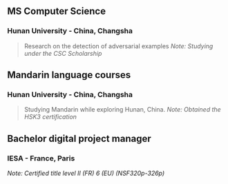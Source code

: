 ## MS Computer Science
### Hunan University - China, Changsha
> Research on the detection of adversarial examples
*Note: Studying under the CSC Scholarship*

## Mandarin language courses
### Hunan University - China, Changsha
> Studying Mandarin while exploring Hunan, China.
*Note: Obtained the HSK3 certification*

## Bachelor digital project manager
### IESA - France, Paris
*Note: Certified title level II (FR) 6 (EU) (NSF320p-326p)*
